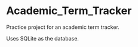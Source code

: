 # Academic_Term_Tracker

Practice project for an academic term tracker.

Uses SQLite as the database.
